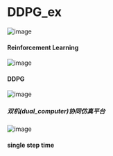 # DDPG_ex



![image](https://user-images.githubusercontent.com/61902059/125114456-929c9000-e11c-11eb-9353-ef7e82852c4b.png)

#### Reinforcement Learning ####

![image](https://user-images.githubusercontent.com/61902059/125114593-beb81100-e11c-11eb-99e0-ab77ea06b91f.png)

#### DDPG  ######
![image](https://user-images.githubusercontent.com/61902059/125114656-d2637780-e11c-11eb-870a-034cbc4e3b9c.png)

#####  双机(dual_computer)协同仿真平台   #######

![image](https://user-images.githubusercontent.com/61902059/125114787-00e15280-e11d-11eb-9c93-f655cc516362.png)


#### single step time  #####

